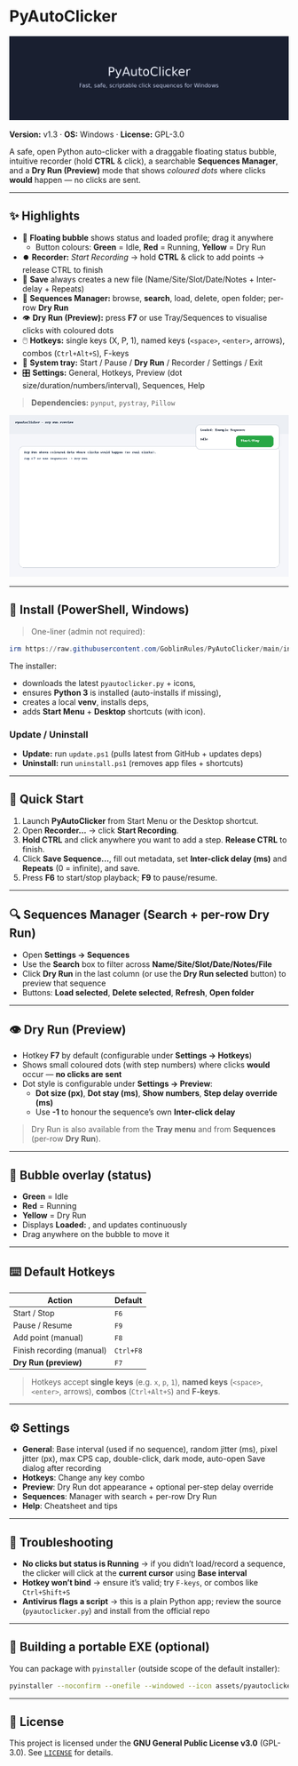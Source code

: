 # PyAutoClicker

![Preview](docs/banner.png)

**Version:** v1.3 · **OS:** Windows · **License:** GPL-3.0

A safe, open Python auto-clicker with a draggable floating status bubble, intuitive recorder (hold **CTRL** & click), a searchable **Sequences Manager**, and a **Dry Run (Preview)** mode that shows *coloured dots* where clicks **would** happen — no clicks are sent.

---

## ✨ Highlights

- 🫧 **Floating bubble** shows status and loaded profile; drag it anywhere  
  - Button colours: **Green** = Idle, **Red** = Running, **Yellow** = Dry Run
- ⏺️ **Recorder:** *Start Recording* → hold **CTRL** & click to add points → release CTRL to finish
- 💾 **Save** always creates a new file (Name/Site/Slot/Date/Notes + Inter-delay + Repeats)
- 📂 **Sequences Manager:** browse, **search**, load, delete, open folder; per-row **Dry Run**
- 👁️ **Dry Run (Preview):** press **F7** or use Tray/Sequences to visualise clicks with coloured dots
- 🖱️ **Hotkeys:** single keys (X, P, 1), named keys (`<space>`, `<enter>`, arrows), combos (`Ctrl+Alt+S`), F-keys
- 🧰 **System tray:** Start / Pause / **Dry Run** / Recorder / Settings / Exit
- 🎛️ **Settings:** General, Hotkeys, Preview (dot size/duration/numbers/interval), Sequences, Help

> **Dependencies:** `pynput`, `pystray`, `Pillow`

 
![Preview](docs/pyautoclicker_preview.gif)

---

## 🚀 Install (PowerShell, Windows)

> One-liner (admin not required):
```powershell
irm https://raw.githubusercontent.com/GoblinRules/PyAutoClicker/main/install.ps1 | iex
```

The installer:
- downloads the latest `pyautoclicker.py` + icons,
- ensures **Python 3** is installed (auto-installs if missing),
- creates a local **venv**, installs deps,
- adds **Start Menu** + **Desktop** shortcuts (with icon).

### Update / Uninstall
- **Update:** run `update.ps1` (pulls latest from GitHub + updates deps)  
- **Uninstall:** run `uninstall.ps1` (removes app files + shortcuts)

---

## 🧭 Quick Start

1. Launch **PyAutoClicker** from Start Menu or the Desktop shortcut.  
2. Open **Recorder…** → click **Start Recording**.  
3. **Hold CTRL** and click anywhere you want to add a step. **Release CTRL** to finish.  
4. Click **Save Sequence…**, fill out metadata, set **Inter-click delay (ms)** and **Repeats** (0 = infinite), and save.  
5. Press **F6** to start/stop playback; **F9** to pause/resume.

---

## 🔍 Sequences Manager (Search + per-row Dry Run)

- Open **Settings → Sequences**  
- Use the **Search** box to filter across **Name/Site/Slot/Date/Notes/File**  
- Click **Dry Run** in the last column (or use the **Dry Run selected** button) to preview that sequence  
- Buttons: **Load selected**, **Delete selected**, **Refresh**, **Open folder**

---

## 👁️ Dry Run (Preview)

- Hotkey **F7** by default (configurable under **Settings → Hotkeys**)  
- Shows small coloured dots (with step numbers) where clicks **would** occur — **no clicks are sent**  
- Dot style is configurable under **Settings → Preview**:  
  - **Dot size (px)**, **Dot stay (ms)**, **Show numbers**, **Step delay override (ms)**  
  - Use **-1** to honour the sequence’s own **Inter-click delay**

> Dry Run is also available from the **Tray menu** and from **Sequences** (per-row **Dry Run**).

---

## 🫧 Bubble overlay (status)

- **Green** = Idle  
- **Red** = Running  
- **Yellow** = Dry Run  
- Displays **Loaded: <sequence name>**, and updates continuously  
- Drag anywhere on the bubble to move it

---

## ⌨️ Default Hotkeys

| Action | Default |
|---|---|
| Start / Stop | `F6` |
| Pause / Resume | `F9` |
| Add point (manual) | `F8` |
| Finish recording (manual) | `Ctrl+F8` |
| **Dry Run (preview)** | `F7` |

> Hotkeys accept **single keys** (e.g. `x`, `p`, `1`), **named keys** (`<space>`, `<enter>`, arrows), **combos** (`Ctrl+Alt+S`) and **F-keys**.

---

## ⚙️ Settings

- **General**: Base interval (used if no sequence), random jitter (ms), pixel jitter (px), max CPS cap, double-click, dark mode, auto-open Save dialog after recording
- **Hotkeys**: Change any key combo
- **Preview**: Dry Run dot appearance + optional per-step delay override
- **Sequences**: Manager with search + per-row Dry Run
- **Help**: Cheatsheet and tips

---

## 🐞 Troubleshooting

- **No clicks but status is Running** → if you didn’t load/record a sequence, the clicker will click at the **current cursor** using **Base interval**  
- **Hotkey won’t bind** → ensure it’s valid; try `F-keys`, or combos like `Ctrl+Shift+S`  
- **Antivirus flags a script** → this is a plain Python app; review the source (`pyautoclicker.py`) and install from the official repo

---

## 🧪 Building a portable EXE (optional)

You can package with `pyinstaller` (outside scope of the default installer):
```bash
pyinstaller --noconfirm --onefile --windowed --icon assets/pyautoclicker.ico pyautoclicker.py
```

---

## 📄 License

This project is licensed under the **GNU General Public License v3.0** (GPL-3.0). See [`LICENSE`](../LICENSE) for details.
